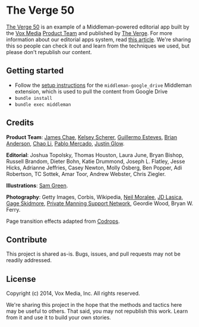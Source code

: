# The Verge 50

[The Verge 50][v50] is an example of a Middleman-powered editorial app built by the [Vox Media][vm] [Product Team][pt] and published by [The Verge][tv]. For more information about our editorial apps system, read [this article][source]. We're sharing this so people can check it out and learn from the techniques we used, but please don't republish our content.

[v50]: http://www.theverge.com/a/the-verge-50
[vm]: http://www.voxmedia.com
[pt]: http://product.voxmedia.com
[tv]: http://product.voxmedia.com
[source]: https://source.opennews.org/en-US/learning/evolution-news-apps-teams/

## Getting started

* Follow the [setup instructions][setup] for the `middleman-google_drive` Middleman extension, which is used to pull the content from Google Drive
* `bundle install`
* `bundle exec middleman`

[setup]: https://github.com/voxmedia/middleman-google_drive/blob/master/README.md#setup


## Credits

**Product Team**: [James Chae](https://twitter.com/chae_day), [Kelsey Scherer](https://twitter.com/kelsa_), [Guillermo Esteves](https://twitter.com/gesteves), [Brian Anderson](https://twitter.com/banderson623), [Chao Li](https://twitter.com/cli6cli6), [Pablo Mercado](https://twitter.com/odacrem), [Justin Glow](https://twitter.com/justinglow).

**Editorial**: Joshua Topolsky, Thomas Houston, Laura June, Bryan Bishop, Russell Brandom, Dieter Bohn, Katie Drummond, Joseph L. Flatley, Jesse Hicks, Adrianne Jeffries, Casey Newton, Molly Osberg, Ben Popper, Adi Robertson, TC Sottek, Amar Toor, Andrew Webster, Chris Ziegler.

**Illustrations**: [Sam Green](http://sams-place.net/).

**Photography**: Getty Images, Corbis, Wikipedia, [Neil Moralee][nm], [JD Lasica][jdl], [Gage Skidmore][gs], [Private Manning Support Network][pmsn], Geordie Wood, Bryan W. Ferry.

[nm]: http://www.flickr.com/photos/neilmoralee/6636824887/
[jdl]: http://www.flickr.com/photos/jdlasica/3362224358/sizes/o/in/photostream/
[gs]: http://www.flickr.com/photos/22007612@N05/7595303406/in/photolist-czaV61-czaTUy-czaUPQ-czaTJS-czaTff-czaUpU-czaUh1-czaU3J-czaTzh-czaUHS-czaUuA-czaUzs-czaVgm-ek9coN-ek3qoB-ek9aXL-ek3oKV-ek9czL-ek3tDc-ek9azm-ek3qWp-ek3pUM-ek9a5q-ek3qHp-ek3toK-ek9anC-94vuLZ-fobT1J-fnWEs6-fnWDiR-fjYagr-8nGciH-8nGdtD-8nKgS1-aa36Z3-8mf7zD-gQzinW-fgvg2s-fgg3XZ-fgg284-fgg2nk-fgg32D-fgvh2m-fgvgG3-cz6SpY-cz6Neo-cz6Ue1-cz6Ur3-cz6KpA-cz6S1q-cz6Q4Y
[pmsn]: http://www.flickr.com/photos/savebradley/8657341498/

Page transition effects adapted from [Codrops](https://github.com/codrops/PageTransitions).

## Contribute

This project is shared as-is. Bugs, issues, and pull requests may not be readily addressed.

## License 

Copyright (c) 2014, Vox Media, Inc.
All rights reserved.

We're sharing this project in the hope that the methods and tactics here may be useful to others. That said, you may not republish this work. Learn from it and use it to build your own stories.
